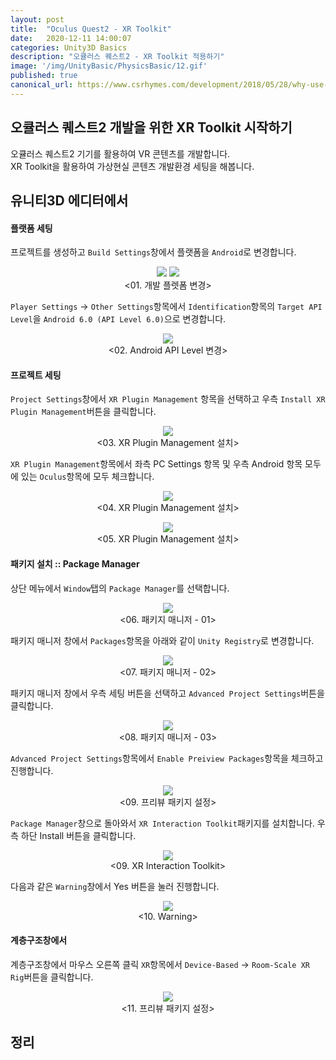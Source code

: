 ```yaml
---
layout: post
title:  "Oculus Quest2 - XR Toolkit"
date:   2020-12-11 14:00:07
categories: Unity3D Basics
description: "오큘러스 퀘스트2 - XR Toolkit 적용하기"
image: '/img/UnityBasic/PhysicsBasic/12.gif'
published: true
canonical_url: https://www.csrhymes.com/development/2018/05/28/why-use-a-static-site-generator.html
---
```


## 오큘러스 퀘스트2 개발을 위한 XR Toolkit 시작하기
오큘러스 퀘스트2 기기를 활용하여 VR 콘텐츠를 개발합니다.  
XR Toolkit을 활용하여 가상현실 콘텐츠 개발환경 세팅을 해봅니다.
  
## 유니티3D 에디터에서  
  
#### 플랫폼 세팅
프로젝트를 생성하고 `Build Settings`창에서 플랫폼을 `Android`로 변경합니다.  
<p align="center"><img src="/img/UnityVR/OculusQuest/01XRToolkit/01.PNG"> <img src="/img/UnityVR/OculusQuest/01XRToolkit/02.PNG"><br/>
<01. 개발 플렛폼 변경></p>
  
`Player Settings` -> `Other Settings`항목에서 `Identification`항목의 `Target API Level`을 `Android 6.0 (API Level 6.0)`으로 변경합니다.  
<p align="center"><img src="/img/UnityVR/OculusQuest/01XRToolkit/04.PNG"><br/>
<02. Android API Level 변경></p>

#### 프로젝트 세팅
`Project Settings`창에서 `XR Plugin Management` 항목을 선택하고 우측 `Install XR Plugin Management`버튼을 클릭합니다.  
<p align="center"><img src="/img/UnityVR/OculusQuest/01XRToolkit/05.PNG"><br/>
<03. XR Plugin Management 설치></p>
  
`XR Plugin Management`항목에서 좌측 PC Settings 항목 및 우측 Android 항목 모두에 있는 `Oculus`항목에 모두 체크합니다.  
<p align="center"><img src="/img/UnityVR/OculusQuest/01XRToolkit/03.PNG"><br/>
<04. XR Plugin Management 설치></p>
  <p align="center"><img src="/img/UnityVR/OculusQuest/01XRToolkit/06.PNG"><br/>
<05. XR Plugin Management 설치></p>

#### 패키지 설치 :: Package Manager
상단 메뉴에서 `Window`탭의 `Package Manager`를 선택합니다.  
<p align="center"><img src="/img/UnityVR/OculusQuest/01XRToolkit/08.PNG"><br/>
<06. 패키지 매니저 - 01></p>
  
패키지 매니저 창에서 `Packages`항목을 아래와 같이 `Unity Registry`로 변경합니다.  
<p align="center"><img src="/img/UnityVR/OculusQuest/01XRToolkit/09.PNG"><br/>
<07. 패키지 매니저 - 02></p>
  
패키지 매니저 창에서 우측 세팅 버튼을 선택하고 `Advanced Project Settings`버튼을 클릭합니다. 
<p align="center"><img src="/img/UnityVR/OculusQuest/01XRToolkit/10.PNG"><br/>
<08. 패키지 매니저 - 03></p>
  
`Advanced Project Settings`항목에서 `Enable Preiview Packages`항목을 체크하고 진행합니다.  
<p align="center"><img src="/img/UnityVR/OculusQuest/01XRToolkit/11.PNG"><br/>
<09. 프리뷰 패키지 설정></p>

`Package Manager`창으로 돌아와서 `XR Interaction Toolkit`패키지를 설치합니다. 우측 하단 Install 버튼을 클릭합니다.  
<p align="center"><img src="/img/UnityVR/OculusQuest/01XRToolkit/13.PNG"><br/>
<09. XR Interaction Toolkit></p>
  
다음과 같은 `Warning`창에서 Yes 버튼을 눌러 진행합니다.  
<p align="center"><img src="/img/UnityVR/OculusQuest/01XRToolkit/14.PNG"><br/>
<10. Warning></p>

#### 계층구조창에서
계층구조창에서 마우스 오른쪽 클릭 `XR`항목에서 `Device-Based` -> `Room-Scale XR Rig`버튼을 클릭합니다.  
<p align="center"><img src="/img/UnityVR/OculusQuest/01XRToolkit/15.PNG"><br/>
<11. 프리뷰 패키지 설정></p>
  
## 정리

  
